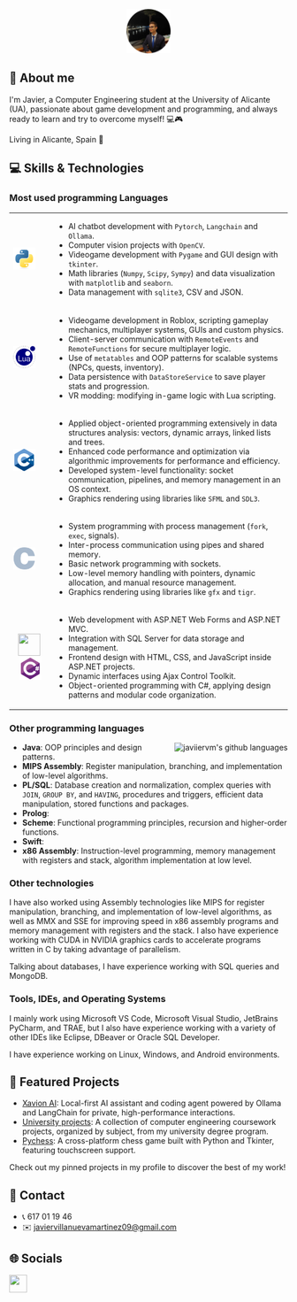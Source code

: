 <div align="center">
  <a href="https://github.com/javiiervm">
    <img src="Assets/206308534-modified.png" alt="Logo" width="80" height="80">
  </a>
</div>

## 👤 About me
I'm Javier, a Computer Engineering student at the University of Alicante (UA), passionate about game development and programming, and always ready to learn and try to overcome myself! 💻🎮

Living in Alicante, Spain 📍

## 💻 Skills & Technologies

### Most used programming Languages
<div align="left">
  <table>
     <tr>
      <td>
        <a title="Python" href="https://www.python.org" target="_blank" rel="noreferrer">
          <img src="https://raw.githubusercontent.com/devicons/devicon/master/icons/python/python-original.svg" width="40" height="40"/>
        </a>
      </td>
      <td>
        <ul>
          <li>AI chatbot development with <code>Pytorch</code>, <code>Langchain</code> and <code>Ollama</code>.</li>
          <li>Computer vision projects with <code>OpenCV</code>.</li>
          <li>Videogame development with <code>Pygame</code> and GUI design with <code>tkinter</code>.</li>
          <li>Math libraries (<code>Numpy</code>, <code>Scipy</code>, <code>Sympy</code>) and data visualization with <code>matplotlib</code> and <code>seaborn</code>.</li>
          <li>Data management with <code>sqlite3</code>, CSV and JSON.</li>
        </ul>
      </td>
    </tr>
    <tr>
      <td>
        <a title="Lua" href="https://www.lua.org/" target="_blank" rel="noreferrer">
          <img src="https://raw.githubusercontent.com/devicons/devicon/master/icons/lua/lua-original.svg" width="40" height="40"/>
        </a>
      </td>
      <td>
        <ul>
          <li>Videogame development in Roblox, scripting gameplay mechanics, multiplayer systems, GUIs and custom physics.</li>
          <li>Client-server communication with <code>RemoteEvents</code> and <code>RemoteFunctions</code> for secure multiplayer logic.</li>
          <li>Use of <code>metatables</code> and OOP patterns for scalable systems (NPCs, quests, inventory).</li>
          <li>Data persistence with <code>DataStoreService</code> to save player stats and progression.</li>
          <li>VR modding: modifying in-game logic with Lua scripting.</li>
        </ul>
      </td>
    </tr>
    <tr>
      <td>
        <a title="C++" href="https://isocpp.org/" target="_blank" rel="noreferrer">
          <img src="https://raw.githubusercontent.com/devicons/devicon/master/icons/cplusplus/cplusplus-original.svg" width="40" height="40"/>
        </a>
      </td>
      <td>
        <ul>
          <li>Applied object-oriented programming extensively in data structures analysis: vectors, dynamic arrays, linked lists and trees.</li>
          <li>Enhanced code performance and optimization via algorithmic improvements for performance and efficiency.</li>
          <li>Developed system-level functionality: socket communication, pipelines, and memory management in an OS context.</li>
          <li>Graphics rendering using libraries like <code>SFML</code> and <code>SDL3</code>.</li>
        </ul>
      </td>
    </tr>
    <tr>
      <td>
        <a title="C" href="https://www.cprogramming.com/" target="_blank" rel="noreferrer">
          <img src="https://raw.githubusercontent.com/devicons/devicon/master/icons/c/c-original.svg" width="40" height="40"/>
        </a>
      </td>
      <td>
        <ul>
          <li>System programming with process management (<code>fork</code>, <code>exec</code>, signals).</li>
          <li>Inter-process communication using pipes and shared memory.</li>
          <li>Basic network programming with sockets.</li>
          <li>Low-level memory handling with pointers, dynamic allocation, and manual resource management.</li>
          <li>Graphics rendering using libraries like <code>gfx</code> and <code>tigr</code>.</li>
        </ul>
      </td>
    </tr>
    <tr>
      <td>
        <div style="text-align:center;">
          <a title="ASP.NET" href="https://dotnet.microsoft.com/apps/aspnet" target="_blank" rel="noreferrer" style="display:inline-block; margin-right:5px;">
            <img src="https://upload.wikimedia.org/wikipedia/commons/0/0e/Microsoft_.NET_logo.png" width="40" height="40"/>
          </a>
          <a title="C#" href="https://learn.microsoft.com/en-us/dotnet/csharp/" target="_blank" rel="noreferrer" style="display:inline-block;">
            <img src="https://raw.githubusercontent.com/devicons/devicon/master/icons/csharp/csharp-original.svg" width="40" height="40"/>
          </a>
        </div>
      </td>
      <td>
        <ul>
          <li>Web development with ASP.NET Web Forms and ASP.NET MVC.</li>
          <li>Integration with SQL Server for data storage and management.</li>
          <li>Frontend design with HTML, CSS, and JavaScript inside ASP.NET projects.</li>
          <li>Dynamic interfaces using Ajax Control Toolkit.</li>
          <li>Object-oriented programming with C#, applying design patterns and modular code organization.</li>
        </ul>
      </td>
    </tr>
  </table>
</div>

### Other programming languages
<img align="right" src="https://github-readme-stats.vercel.app/api/top-langs?username=javiiervm&show_icons=true&locale=en" alt="javiiervm's github languages" />

- **Java**: OOP principles and design patterns.
- **MIPS Assembly**: Register manipulation, branching, and implementation of low-level algorithms.
- **PL/SQL**: Database creation and normalization, complex queries with `JOIN`, `GROUP BY`, and `HAVING`, procedures and triggers, efficient data manipulation, stored functions and packages.
- **Prolog**:
- **Scheme**: Functional programming principles, recursion and higher-order functions.
- **Swift**:
- **x86 Assembly**: Instruction-level programming, memory management with registers and stack, algorithm implementation at low level.

### Other technologies
I have also worked using Assembly technologies like MIPS for register manipulation, branching, and implementation of low-level algorithms, as well as MMX and SSE for improving speed in x86 assembly programs and memory management with registers and the stack. I also have experience working with CUDA in NVIDIA graphics cards to accelerate programs written in C by taking advantage of parallelism.

Talking about databases, I have experience working with SQL queries and MongoDB.

### Tools, IDEs, and Operating Systems
I mainly work using Microsoft VS Code, Microsoft Visual Studio, JetBrains PyCharm, and TRAE, but I also have experience working with a variety of other IDEs like Eclipse, DBeaver or Oracle SQL Developer.

I have experience working on Linux, Windows, and Android environments.

## 🚀 Featured Projects
- [Xavion AI](https://github.com/javiiervm/Xavion-AI): Local-first AI assistant and coding agent powered by Ollama and LangChain for private, high-performance interactions.
- [University projects](https://github.com/javiiervm/university-projects): A collection of computer engineering coursework projects, organized by subject, from my university degree program.
- [Pychess](https://github.com/javiiervm/pychess): A cross-platform chess game built with Python and Tkinter, featuring touchscreen support.

Check out my pinned projects in my profile to discover the best of my work!

## 📧 Contact
- 📞 617 01 19 46
- ✉️ javiervillanuevamartinez09@gmail.com

## 🌐 Socials

<p align="left">
  <a href="https://www.linkedin.com/in/javier-villanuevamartinez/" target="_blank" rel="noreferrer">
    <picture>
      <source media="(prefers-color-scheme: dark)" srcset="https://raw.githubusercontent.com/danielcranney/readme-generator/main/public/icons/socials/linkedin-dark.svg" />
      <source media="(prefers-color-scheme: light)" srcset="https://raw.githubusercontent.com/danielcranney/readme-generator/main/public/icons/socials/linkedin.svg" />
      <img src="https://raw.githubusercontent.com/danielcranney/readme-generator/main/public/icons/socials/linkedin.svg" width="32" height="32" />
    </picture>
  </a>
</p>
